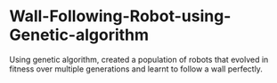 # Wall-Following-Robot-using-Genetic-algorithm
Using genetic algorithm, created a population of robots that evolved in fitness over multiple generations and learnt to follow a wall perfectly.
